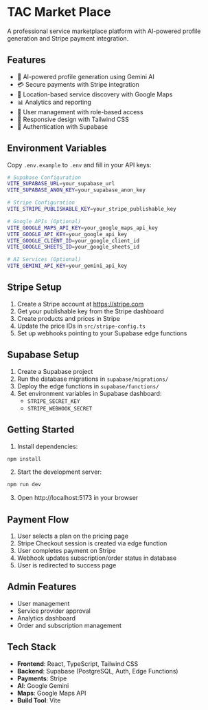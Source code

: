 # TAC Market Place

A professional service marketplace platform with AI-powered profile generation and Stripe payment integration.

## Features

- 🤖 AI-powered profile generation using Gemini AI
- 💳 Secure payments with Stripe integration
- 📍 Location-based service discovery with Google Maps
- 📊 Analytics and reporting
- 👥 User management with role-based access
- 📱 Responsive design with Tailwind CSS
- 🔐 Authentication with Supabase

## Environment Variables

Copy `.env.example` to `.env` and fill in your API keys:

```bash
# Supabase Configuration
VITE_SUPABASE_URL=your_supabase_url
VITE_SUPABASE_ANON_KEY=your_supabase_anon_key

# Stripe Configuration
VITE_STRIPE_PUBLISHABLE_KEY=your_stripe_publishable_key

# Google APIs (Optional)
VITE_GOOGLE_MAPS_API_KEY=your_google_maps_api_key
VITE_GOOGLE_API_KEY=your_google_api_key
VITE_GOOGLE_CLIENT_ID=your_google_client_id
VITE_GOOGLE_SHEETS_ID=your_google_sheets_id

# AI Services (Optional)
VITE_GEMINI_API_KEY=your_gemini_api_key
```

## Stripe Setup

1. Create a Stripe account at https://stripe.com
2. Get your publishable key from the Stripe dashboard
3. Create products and prices in Stripe
4. Update the price IDs in `src/stripe-config.ts`
5. Set up webhooks pointing to your Supabase edge functions

## Supabase Setup

1. Create a Supabase project
2. Run the database migrations in `supabase/migrations/`
3. Deploy the edge functions in `supabase/functions/`
4. Set environment variables in Supabase dashboard:
   - `STRIPE_SECRET_KEY`
   - `STRIPE_WEBHOOK_SECRET`

## Getting Started

1. Install dependencies:
```bash
npm install
```

2. Start the development server:
```bash
npm run dev
```

3. Open http://localhost:5173 in your browser

## Payment Flow

1. User selects a plan on the pricing page
2. Stripe Checkout session is created via edge function
3. User completes payment on Stripe
4. Webhook updates subscription/order status in database
5. User is redirected to success page

## Admin Features

- User management
- Service provider approval
- Analytics dashboard
- Order and subscription management

## Tech Stack

- **Frontend**: React, TypeScript, Tailwind CSS
- **Backend**: Supabase (PostgreSQL, Auth, Edge Functions)
- **Payments**: Stripe
- **AI**: Google Gemini
- **Maps**: Google Maps API
- **Build Tool**: Vite
